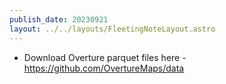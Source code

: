 ```yaml
---
publish_date: 20230921    
layout: ../../layouts/FleetingNoteLayout.astro
---
```

- Download Overture parquet files here - https://github.com/OvertureMaps/data